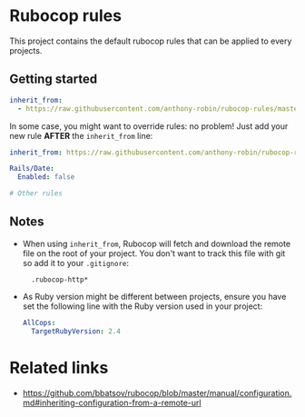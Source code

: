 # Rubocop rules

This project contains the default rubocop rules that can be applied
to every projects.

## Getting started

```yaml
inherit_from:
  - https://raw.githubusercontent.com/anthony-robin/rubocop-rules/master/.rubocop.yml
```

In some case, you might want to override rules: no problem! Just add your new rule **AFTER** the `inherit_from` line:

```yaml
inherit_from: https://raw.githubusercontent.com/anthony-robin/rubocop-rules/master/.rubocop.yml

Rails/Date:
  Enabled: false

# Other rules
```

## Notes

- When using `inherit_from`, Rubocop will fetch and download the remote file on the root of your project. You don't want to track this file with git so add it to your `.gitignore`:
  ```
    .rubocop-http*
  ```

- As Ruby version might be different between projects, ensure you have set the following line with the Ruby version used in your project:
  ```yaml
  AllCops:
    TargetRubyVersion: 2.4
  ```

# Related links
- https://github.com/bbatsov/rubocop/blob/master/manual/configuration.md#inheriting-configuration-from-a-remote-url


